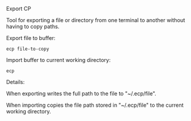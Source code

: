 Export CP

Tool for exporting a file or directory from one terminal to another without having to copy paths.

Export file to buffer:
```
ecp file-to-copy
```

Import buffer to current working directory:
```
ecp
```

Details:

When exporting writes the full path to the file to "\~/.ecp/file".

When importing copies the file path stored in "\~/.ecp/file" to the current working directory.
